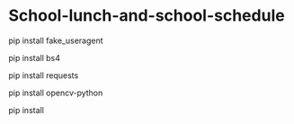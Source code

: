 # School-lunch-and-school-schedule

pip install fake_useragent

pip install bs4

pip install requests

pip install opencv-python

pip install 
